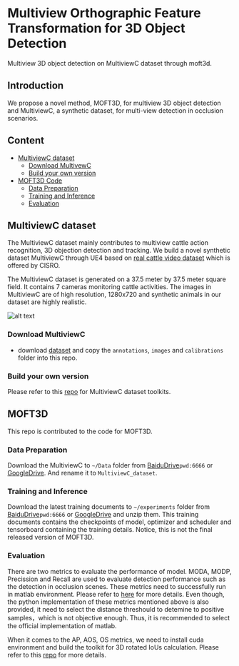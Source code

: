 # Multiview Orthographic Feature Transformation for 3D Object Detection
 Multiview 3D object detection on MultiviewC dataset through moft3d.

## Introduction
We propose a novel method, MOFT3D, for multiview 3D object detection and MultiviewC, a synthetic dataset, for multi-view detection in occlusion scenarios.

## Content
- [MultiviewC dataset](#multiviewc-dataset)
  * [Download MultivewC](#download-multiviewC)
  * [Build your own version](#build-your-own-version)
- [MOFT3D Code](#mvdet-code)
  * [Data Preparation](#data-preparation)
  * [Training and Inference](#training-and-inference)
  * [Evaluation](#evaluation)
## MultiviewC dataset
The MultiviewC dataset mainly contributes to multiview cattle action recognition, 3D objection detection and tracking. We build a novel synthetic dataset MultiviewC through UE4 based on [real cattle video dataset](https://cloudstor.aarnet.edu.au/plus/s/fouvWr9sE6TBueO) which is offered by CISRO.

The MultiviewC dataset is generated on a 37.5 meter by 37.5 meter square field. It contains 7 cameras monitoring cattle activities. The images in MultiviewC are of high resolution, 1280x720 and synthetic animals in our dataset are highly realistic. 

![alt text](https://github.com/Robert-Mar/MultiviewC/blob/main/github_material/MultiviewC.png "Visualization of MultiviewC")

### Download MultiviewC
- download [dataset](#data-preparation) and copy the `annotations`, `images` and `calibrations` folder into this repo. 
### Build your own version
Please refer to this [repo](https://github.com/Robert-Mar/MultiviewC) for MultiviewC dataset toolkits.

## MOFT3D
This repo is contributed to the code for MOFT3D.

### Data Preparation
Download the MultiviewC to `~/Data` folder from [BaiduDrive](https://pan.baidu.com/s/1s67xf8eznms3eF6GfluYSg)`pwd:6666` or [GoogleDrive](https://drive.google.com/file/d/1OrSDryc7DRxKerhHN-g648sI1VgmlbrI/view?usp=sharing). And rename it to `MultiviewC_dataset`.

### Training and Inference
Download the latest training documents to `~/experiments` folder from [BaiduDrive](https://pan.baidu.com/s/1OJTZHaDnLh5PJnV7ZqqWmA)`pwd:6666` or [GoogleDrive](https://drive.google.com/file/d/1itqfAaO8RGag05W-4bGM9-2HTsQ7Czct/view?usp=sharing) and unzip them. This training documents contains the checkpoints of model, optimizer and scheduler and tensorboard containing the training details. Notice, this is not the final released version of MOFT3D.

### Evaluation
There are two metrics to evaluate the performance of model. MODA, MODP, Precission and Recall are used to evaluate detection performance such as the detection in occlusion scenes. These metrics need to successfully run in matlab environment. Please refer to [here](https://github.com/Robert-Mar/MOFT3D/tree/main/moft/evaluation) for more details.
Even though, the python implementation of these metrics mentioned above is also provided, it need to select the distance threshould to detemine to positive samples，which is not objective enough. Thus, it is recommended to select the official implementation of matlab.

When it comes to the AP, AOS, OS metrics, we need to install cuda environment and build the toolkit for 3D rotated IoUs calculation. Please refer to this [repo](https://github.com/Robert-Mar/2D-3D-IoUs) for more details.

